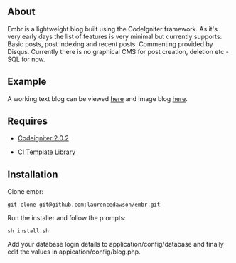About
-------
Embr is a lightweight blog built using the CodeIgniter framework. As it's very early days the list of features is very minimal but currently supports: Basic posts, post indexing and recent posts. Commenting provided by Disqus. Currently there is no graphical CMS for post creation, deletion etc - SQL for now.

Example
-------
A working text blog can be viewed [here](http://blog.laurencedawson.com/) and image blog [here](http://images.laurencedawson.com/).

Requires
-------
* [Codeigniter 2.0.2](http://codeigniter.com/download_files/reactor/CodeIgniter_2.0.2.zip)

* [CI Template Library](http://williamsconcepts.com/ci/codeigniter/libraries/template/)

Installation
-------

Clone embr:

	git clone git@github.com:laurencedawson/embr.git

Run the installer and follow the prompts:

	sh install.sh

Add your database login details to application/config/database and finally edit the values in appication/config/blog.php.